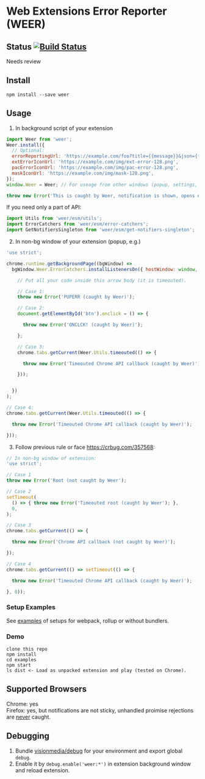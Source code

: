 # Web Extensions Error Reporter (WEER)

## Status [![Build Status](https://travis-ci.org/error-reporter/web-ext-error-reporter.svg?branch=master)](https://travis-ci.org/error-reporter/web-ext-error-reporter)

Needs review

## Install

`npm install --save weer`

## Usage

1. In background script of your extension
```js
import Weer from 'weer';
Weer.install({
  // Optional:
  errorReportingUrl: 'https://example.com/foo?title={{message}}&json={{json}}',
  extErrorIconUrl: 'https://example.com/img/ext-error-128.png',
  pacErrorIconUrl: 'https://example.com/img/pac-error-128.png',
  maskIconUrl: 'https://example.com/img/mask-128.png',
});
window.Weer = Weer; // For useage from other windows (popup, settings, etc).

throw new Error('This is caught by Weer, notification is shown, opens error reporter on click');
```

If you need only a part of API:

```js
import Utils from 'weer/esm/utils';
import ErrorCatchers from 'weer/esm/error-catchers';
import GetNotifiersSingleton from 'weer/esm/get-notifiers-singleton';

```
2. In non-bg window of your extension (popup, e.g.)
```js
'use strict';

chrome.runtime.getBackgroundPage((bgWindow) =>
  bgWindow.Weer.ErrorCatchers.installListenersOn({ hostWindow: window, nameForDebug: 'PUP' }, () => {

    // Put all your code inside this arrow body (it is timeouted).

    // Case 1:
    throw new Error('PUPERR (caught by Weer)');

    // Case 2:
    document.getElementById('btn').onclick = () => {

      throw new Error('ONCLCK! (caught by Weer)');

    };

    // Case 3:
    chrome.tabs.getCurrent(Weer.Utils.timeouted(() => {

      throw new Error('Timeouted Chrome API callback (caught by Weer)');

    }));


  })
);

// Case 4:
chrome.tabs.getCurrent(Weer.Utils.timeouted(() => {

  throw new Error('Timeouted Chrome API callback (caught by Weer)');

}));

```
3. Follow previous rule or face https://crbug.com/357568:
```js
// In non-bg window of extension:
'use strict';

// Case 1
throw new Error('Root (not caught by Weer');

// Case 2
setTimeout(
  () => { throw new Error('Timeouted root (caught by Weer'); },
  0,
);

// Case 3
chrome.tabs.getCurrent(() => {

  throw new Error('Chrome API callback (not caught by Weer)');

});

// Case 4
chrome.tabs.getCurrent(() => setTimeout(() => {

  throw new Error('Timeouted Chrome API callback (caught by Weer)');

}, 0));
```

### Setup Examples

See [examples](./examples) of setups for webpack, rollup or without bundlers.

### Demo

```
clone this repo
npm install
cd examples
npm start
ls dist <- Load as unpacked extension and play (tested on Chrome).
```

## Supported Browsers

Chrome: yes  
Firefox: yes, but notifications are not sticky, unhandled proimise rejections are [never] caught.

[never]: https://developer.mozilla.org/en-US/docs/Web/Events/unhandledrejection#Browser_compatibility

## Debugging

1. Bundle [visionmedia/debug] for your environment and export global `debug`.
2. Enable it by `debug.enable('weer:*')` in extension background window and reload extension.

[visionmedia/debug]: https://github.com/visionmedia/debug

